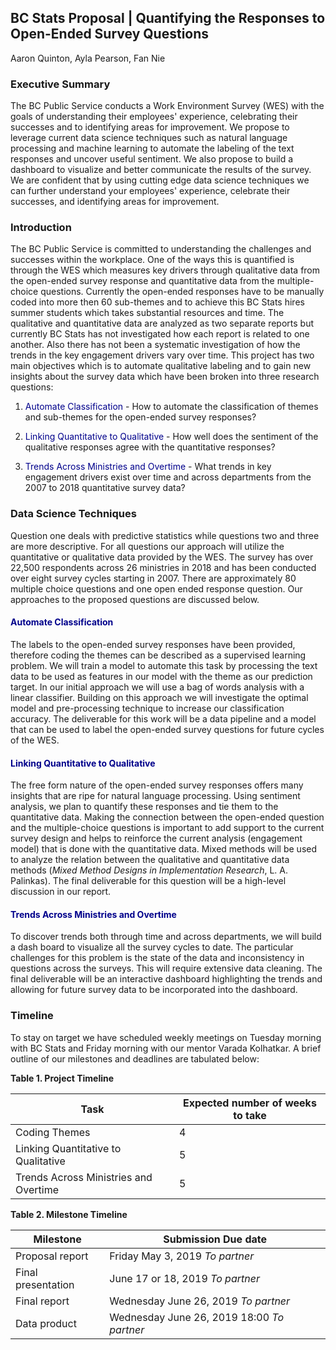 BC Stats Proposal | Quantifying the Responses to Open-Ended Survey Questions
-----------------
Aaron Quinton, Ayla Pearson, Fan Nie

### Executive Summary

The BC Public Service conducts a Work Environment Survey (WES) with the goals of understanding their employees' experience, celebrating their successes and to identifying areas for improvement. We propose to leverage current data science techniques such as natural language processing and machine learning to automate the labeling of the text responses and uncover useful sentiment. We also propose to build a dashboard to visualize and better communicate the results of the survey. We are confident that by using cutting edge data science techniques we can further understand your employees' experience, celebrate their successes, and identifying areas for improvement.

### Introduction

The BC Public Service is committed to understanding the challenges and successes within the workplace. One of the ways this is quantified is through the WES which measures key drivers through qualitative data from the open-ended survey response and quantitative data from the multiple-choice questions. Currently the open-ended responses have to be manually coded into more then 60 sub-themes and to achieve this BC Stats hires summer students which takes substantial resources and time. The qualitative and quantitative data are analyzed as two separate reports but currently BC Stats has not investigated how each report is related to one another. Also there has not been a systematic investigation of how the trends in the key engagement drivers vary over time.
This project has two main objectives which is to automate qualitative labeling and to gain new insights about the survey data which have been broken into three research questions:

1.  <span style="color:Darkblue">Automate Classification</span> - How to automate the classification of themes and sub-themes for the open-ended survey responses?

2.  <span style="color:Darkblue">Linking Quantitative to Qualitative</span> - How well does the sentiment of the qualitative responses agree with the quantitative responses?

3.  <span style="color:Darkblue">Trends Across Ministries and Overtime</span> - What trends in key engagement drivers exist over time and across departments from the 2007 to 2018 quantitative survey data?

### Data Science Techniques

Question one deals with predictive statistics while questions two and three are more descriptive. For all questions our approach will utilize the quantitative or qualitative data provided by the WES. The survey has over 22,500 respondents across 26 ministries in 2018 and has been conducted over eight survey cycles starting in 2007. There are approximately 80 multiple choice questions and one open ended response question. Our approaches to the proposed questions are discussed below.

#### <span style="color:Darkblue">Automate Classification</span>

The labels to the open-ended survey responses have been provided, therefore coding the themes can be described as a supervised learning problem. We will train a model to automate this task by processing the text data to be used as features in our model with the theme as our prediction target. In our initial approach we will use a bag of words analysis with a linear classifier. Building on this approach we will investigate the optimal model and pre-processing technique to increase our classification accuracy. The deliverable for this work will be a data pipeline and a model that can be used to label the open-ended survey questions for future cycles of the WES.

#### <span style="color:Darkblue">Linking Quantitative to Qualitative</span>

The free form nature of the open-ended survey responses offers many insights that are ripe for natural language processing. Using sentiment analysis, we plan to quantify these responses and tie them to the quantitative data. Making the connection between the open-ended question and the multiple-choice questions is important to add support to the current survey design and helps to reinforce the current analysis (engagement model) that is done with the quantitative data. Mixed methods will be used to analyze the relation between the qualitative and quantitative data methods (*Mixed Method Designs in Implementation Research*, L. A. Palinkas). The final deliverable for this question will be a high-level discussion in our report.

#### <span style="color:Darkblue">Trends Across Ministries and Overtime</span>

To discover trends both through time and across departments, we will build a dash board to visualize all the survey cycles to date. The particular challenges for this problem is the state of the data and inconsistency in questions across the surveys. This will require extensive data cleaning. The final deliverable will be an interactive dashboard highlighting the trends and allowing for future survey data to be incorporated into the dashboard.

### Timeline

To stay on target we have scheduled weekly meetings on Tuesday morning with BC Stats and Friday morning with our mentor Varada Kolhatkar. A brief outline of our milestones and deadlines are tabulated below:

**Table 1. Project Timeline**

| Task                                 | Expected number of weeks to take |
|--------------------------------------|----------------------------------|
| Coding Themes                        | 4                                |
| Linking Quantitative to Qualitative  | 5                                |
| Trends Across Ministries and Overtime | 5                               |

**Table 2. Milestone Timeline**

| Milestone          | Submission Due date                        |
|--------------------|--------------------------------------------|
| Proposal report    | Friday May 3, 2019 *To partner*            |
| Final presentation | June 17 or 18, 2019 *To partner*           |
| Final report       | Wednesday June 26, 2019 *To partner*       |
| Data product       | Wednesday June 26, 2019 18:00 *To partner* |
